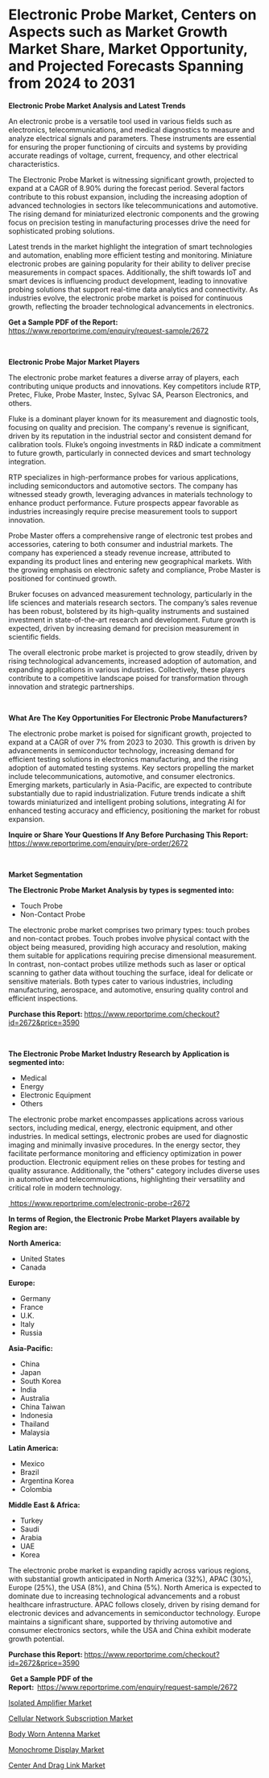 <p><h1>Electronic Probe Market, Centers on Aspects such as Market Growth Market Share, Market Opportunity, and Projected Forecasts Spanning from 2024 to 2031</h1></p><p><strong>Electronic Probe Market Analysis and Latest Trends</strong></p>
<p><p>An electronic probe is a versatile tool used in various fields such as electronics, telecommunications, and medical diagnostics to measure and analyze electrical signals and parameters. These instruments are essential for ensuring the proper functioning of circuits and systems by providing accurate readings of voltage, current, frequency, and other electrical characteristics.</p><p>The Electronic Probe Market is witnessing significant growth, projected to expand at a CAGR of 8.90% during the forecast period. Several factors contribute to this robust expansion, including the increasing adoption of advanced technologies in sectors like telecommunications and automotive. The rising demand for miniaturized electronic components and the growing focus on precision testing in manufacturing processes drive the need for sophisticated probing solutions.</p><p>Latest trends in the market highlight the integration of smart technologies and automation, enabling more efficient testing and monitoring. Miniature electronic probes are gaining popularity for their ability to deliver precise measurements in compact spaces. Additionally, the shift towards IoT and smart devices is influencing product development, leading to innovative probing solutions that support real-time data analytics and connectivity. As industries evolve, the electronic probe market is poised for continuous growth, reflecting the broader technological advancements in electronics.</p></p>
<p><strong>Get a Sample PDF of the Report:&nbsp;</strong> <a href="https://www.reportprime.com/enquiry/request-sample/2672">https://www.reportprime.com/enquiry/request-sample/2672</a></p>
<p>&nbsp;</p>
<p><strong>Electronic Probe Major Market Players</strong></p>
<p><p>The electronic probe market features a diverse array of players, each contributing unique products and innovations. Key competitors include RTP, Pretec, Fluke, Probe Master, Instec, Sylvac SA, Pearson Electronics, and others.</p><p>Fluke is a dominant player known for its measurement and diagnostic tools, focusing on quality and precision. The company's revenue is significant, driven by its reputation in the industrial sector and consistent demand for calibration tools. Fluke’s ongoing investments in R&D indicate a commitment to future growth, particularly in connected devices and smart technology integration.</p><p>RTP specializes in high-performance probes for various applications, including semiconductors and automotive sectors. The company has witnessed steady growth, leveraging advances in materials technology to enhance product performance. Future prospects appear favorable as industries increasingly require precise measurement tools to support innovation.</p><p>Probe Master offers a comprehensive range of electronic test probes and accessories, catering to both consumer and industrial markets. The company has experienced a steady revenue increase, attributed to expanding its product lines and entering new geographical markets. With the growing emphasis on electronic safety and compliance, Probe Master is positioned for continued growth.</p><p>Bruker focuses on advanced measurement technology, particularly in the life sciences and materials research sectors. The company’s sales revenue has been robust, bolstered by its high-quality instruments and sustained investment in state-of-the-art research and development. Future growth is expected, driven by increasing demand for precision measurement in scientific fields.</p><p>The overall electronic probe market is projected to grow steadily, driven by rising technological advancements, increased adoption of automation, and expanding applications in various industries. Collectively, these players contribute to a competitive landscape poised for transformation through innovation and strategic partnerships.</p></p>
<p>&nbsp;</p>
<p><strong>What Are The Key Opportunities For Electronic Probe Manufacturers?</strong></p>
<p><p>The electronic probe market is poised for significant growth, projected to expand at a CAGR of over 7% from 2023 to 2030. This growth is driven by advancements in semiconductor technology, increasing demand for efficient testing solutions in electronics manufacturing, and the rising adoption of automated testing systems. Key sectors propelling the market include telecommunications, automotive, and consumer electronics. Emerging markets, particularly in Asia-Pacific, are expected to contribute substantially due to rapid industrialization. Future trends indicate a shift towards miniaturized and intelligent probing solutions, integrating AI for enhanced testing accuracy and efficiency, positioning the market for robust expansion.</p></p>
<p><strong>Inquire or Share Your Questions If Any Before Purchasing This Report:</strong> <a href="https://www.reportprime.com/enquiry/pre-order/2672">https://www.reportprime.com/enquiry/pre-order/2672</a></p>
<p>&nbsp;</p>
<p><strong>Market Segmentation</strong></p>
<p><strong>The Electronic Probe Market Analysis by types is segmented into:</strong></p>
<p><ul><li>Touch Probe</li><li>Non-Contact Probe</li></ul></p>
<p><p>The electronic probe market comprises two primary types: touch probes and non-contact probes. Touch probes involve physical contact with the object being measured, providing high accuracy and resolution, making them suitable for applications requiring precise dimensional measurement. In contrast, non-contact probes utilize methods such as laser or optical scanning to gather data without touching the surface, ideal for delicate or sensitive materials. Both types cater to various industries, including manufacturing, aerospace, and automotive, ensuring quality control and efficient inspections.</p></p>
<p><strong>Purchase this Report:&nbsp;</strong><a href="https://www.reportprime.com/checkout?id=2672&price=3590">https://www.reportprime.com/checkout?id=2672&price=3590</a></p>
<p>&nbsp;</p>
<p><strong>The Electronic Probe Market Industry Research by Application is segmented into:</strong></p>
<p><ul><li>Medical</li><li>Energy</li><li>Electronic Equipment</li><li>Others</li></ul></p>
<p><p>The electronic probe market encompasses applications across various sectors, including medical, energy, electronic equipment, and other industries. In medical settings, electronic probes are used for diagnostic imaging and minimally invasive procedures. In the energy sector, they facilitate performance monitoring and efficiency optimization in power production. Electronic equipment relies on these probes for testing and quality assurance. Additionally, the "others" category includes diverse uses in automotive and telecommunications, highlighting their versatility and critical role in modern technology.</p></p>
<p><a href="https://www.reportprime.com/electronic-probe-r2672">&nbsp;https://www.reportprime.com/electronic-probe-r2672</a></p>
<p><strong>In terms of Region, the Electronic Probe Market Players available by Region are:</strong></p>
<p>
    <p> <strong> North America: </strong>
        <ul>
            <li>United States</li>
            <li>Canada</li>
        </ul>
        </p> 
    <p> <strong> Europe: </strong>
        <ul>
            <li>Germany</li>
            <li>France</li>
            <li>U.K.</li>
            <li>Italy</li>
            <li>Russia</li>
        </ul>
        </p> 
    <p> <strong> Asia-Pacific: </strong>
        <ul>
            <li>China</li>
            <li>Japan</li>
            <li>South Korea</li>
            <li>India</li>
            <li>Australia</li>
            <li>China Taiwan</li>
            <li>Indonesia</li>
            <li>Thailand</li>
            <li>Malaysia</li>
        </ul>
        </p> 
    <p> <strong> Latin America: </strong>
        <ul>
            <li>Mexico</li>
            <li>Brazil</li>
            <li>Argentina Korea</li>
            <li>Colombia</li>
        </ul>
        </p> 
    <p> <strong> Middle East & Africa: </strong>
        <ul>
            <li>Turkey</li>
            <li>Saudi</li>
            <li>Arabia</li>
            <li>UAE</li>
            <li>Korea</li>
        </ul>
    </p>
    </p>
<p><p>The electronic probe market is expanding rapidly across various regions, with substantial growth anticipated in North America (32%), APAC (30%), Europe (25%), the USA (8%), and China (5%). North America is expected to dominate due to increasing technological advancements and a robust healthcare infrastructure. APAC follows closely, driven by rising demand for electronic devices and advancements in semiconductor technology. Europe maintains a significant share, supported by thriving automotive and consumer electronics sectors, while the USA and China exhibit moderate growth potential.</p></p>
<p><strong>Purchase this Report: </strong><a href="https://www.reportprime.com/checkout?id=2672&price=3590">https://www.reportprime.com/checkout?id=2672&price=3590</a></p>
<p>&nbsp;<strong>Get a Sample PDF of the Report:&nbsp;&nbsp;</strong><a href="https://www.reportprime.com/enquiry/request-sample/2672">https://www.reportprime.com/enquiry/request-sample/2672</a></p>
<p><strong></strong></p>
<p><p><a href="https://github.com/irfadac/Market-Research-Report-List-4/blob/main/isolated-amplifier-market.md">Isolated Amplifier Market</a></p><p><a href="https://issuu.com/reportprime-2/docs/cellular-network-subscription-marke_426f508e94304b">Cellular Network Subscription Market</a></p><p><a href="https://www.linkedin.com/pulse/future-body-worn-antenna-market-global-forecast-trends-2024-5fupe?trackingId=D1dzOJsrSXe%2FCUNQZp6Zfw%3D%3D">Body Worn Antenna Market</a></p><p><a href="https://www.linkedin.com/pulse/global-monochrome-display-industry-analysis-share-growth-trends-ixd5e?trackingId=Yp6byvZ3TWav%2Bi%2FXcwWG1Q%3D%3D">Monochrome Display Market</a></p><p><a href="https://issuu.com/reportprime-2/docs/center-and-drag-link-market-size-20_2c7c5413f8e311">Center And Drag Link Market</a></p></p>